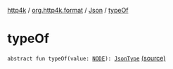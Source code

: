 [http4k](../../index.md) / [org.http4k.format](../index.md) / [Json](index.md) / [typeOf](./type-of.md)

# typeOf

`abstract fun typeOf(value: `[`NODE`](index.md#NODE)`): `[`JsonType`](../-json-type/index.md) [(source)](https://github.com/http4k/http4k/blob/master/http4k-core/src/main/kotlin/org/http4k/format/Json.kt#L37)